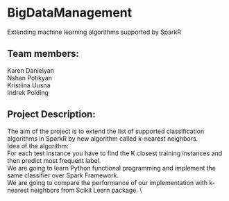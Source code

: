 # BigDataManagement
Extending machine learning algorithms supported by SparkR

## Team members: 
Karen Danielyan \
Nshan Potikyan \
Kristiina Uusna \
Indrek Polding 

## Project Description:
The aim of the project is to extend the list of supported classification algorithms in SparkR by new algorithm called k-nearest neighbors.
\
Idea of the algorithm:\
For each test instance you have to find the K closest training instances and then predict most frequent label. \
We are going to learn Python functional programming and implement the same classifier over Spark Framework. \
We are going to compare the performance of our implementation with k-nearest neighbors from Scikit Learn package. \

